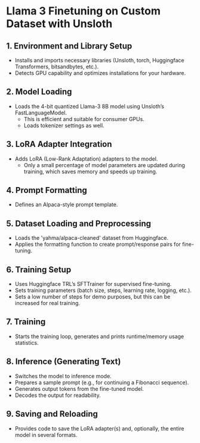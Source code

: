 # Llama 3 Finetuning on Custom Dataset with Unsloth

## 1. Environment and Library Setup
- Installs and imports necessary libraries (Unsloth, torch, Huggingface Transformers, bitsandbytes, etc.).
- Detects GPU capability and optimizes installations for your hardware.

## 2. Model Loading
- Loads the 4-bit quantized Llama-3 8B model using Unsloth’s FastLanguageModel.
  - This is efficient and suitable for consumer GPUs.
  - Loads tokenizer settings as well.

## 3. LoRA Adapter Integration
- Adds LoRA (Low-Rank Adaptation) adapters to the model.
  - Only a small percentage of model parameters are updated during training, which saves memory and speeds up training.

## 4. Prompt Formatting
- Defines an Alpaca-style prompt template.

## 5. Dataset Loading and Preprocessing
- Loads the 'yahma/alpaca-cleaned' dataset from Huggingface.
- Applies the formatting function to create prompt/response pairs for fine-tuning.
## 6. Training Setup
- Uses Huggingface TRL’s SFTTrainer for supervised fine-tuning.
- Sets training parameters (batch size, steps, learning rate, logging, etc.).
- Sets a low number of steps for demo purposes, but this can be increased for real training.
## 7. Training
- Starts the training loop, generates and prints runtime/memory usage statistics.
## 8. Inference (Generating Text)
- Switches the model to inference mode.
- Prepares a sample prompt (e.g., for continuing a Fibonacci sequence).
- Generates output tokens from the fine-tuned model.
- Decodes the output for readability.
## 9. Saving and Reloading
- Provides code to save the LoRA adapter(s) and, optionally, the entire model in several formats.
